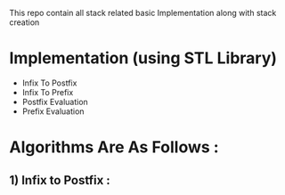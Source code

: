 This repo contain all stack related basic Implementation along with stack creation 
<h1>Implementation (using STL Library) </h1>
<ul type="dots">
    <li>Infix To Postfix</li>
    <li>Infix To Prefix</li>
    <li>Postfix Evaluation</li>
    <li>Prefix Evaluation</li>
</ul>
<h1>Algorithms Are As Follows : </h1>
<h2>1) Infix to Postfix : </h2>


